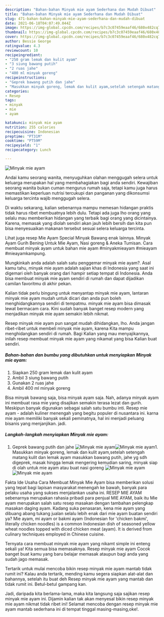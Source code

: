 ```yaml
---
description: "Bahan-bahan Minyak mie ayam Sederhana dan Mudah Dibuat"
title: "Bahan-bahan Minyak mie ayam Sederhana dan Mudah Dibuat"
slug: 471-bahan-bahan-minyak-mie-ayam-sederhana-dan-mudah-dibuat
date: 2021-06-18T04:07:49.044Z
image: https://img-global.cpcdn.com/recipes/b7c3c07459eaaf46/680x482cq70/minyak-mie-ayam-foto-resep-utama.jpg
thumbnail: https://img-global.cpcdn.com/recipes/b7c3c07459eaaf46/680x482cq70/minyak-mie-ayam-foto-resep-utama.jpg
cover: https://img-global.cpcdn.com/recipes/b7c3c07459eaaf46/680x482cq70/minyak-mie-ayam-foto-resep-utama.jpg
author: Bessie George
ratingvalue: 4.3
reviewcount: 10
recipeingredient:
- "250 gram lemak dan kulit ayam"
- "3 siung bawang putih"
- "2 ruas jahe"
- "400 ml minyak goreng"
recipeinstructions:
- "Geprek bawang putih dan jahe"
- "Masukkan minyak goreng, lemak dan kulit ayam,setelah setengah matang kulit dan lemak ayam masukkan bawang putih, jahe yg sdh digeprek, masak hingga lemak mengering kemudian saring, minyak siap di olah untuk mie ayam atau buat nasi goreng"
categories:
- Resep
tags:
- minyak
- mie
- ayam

katakunci: minyak mie ayam 
nutrition: 255 calories
recipecuisine: Indonesian
preptime: "PT31M"
cooktime: "PT59M"
recipeyield: "1"
recipecategory: Lunch

---
```



![Minyak mie ayam](https://img-global.cpcdn.com/recipes/b7c3c07459eaaf46/680x482cq70/minyak-mie-ayam-foto-resep-utama.jpg)

Andai kamu seorang wanita, menyuguhkan olahan menggugah selera untuk keluarga merupakan hal yang membahagiakan bagi anda sendiri. Kewajiban seorang  wanita bukan cuman mengurus rumah saja, tetapi kamu juga harus memastikan keperluan nutrisi tercukupi dan panganan yang dikonsumsi keluarga tercinta wajib menggugah selera.

Di waktu  sekarang, kalian sebenarnya mampu memesan hidangan praktis tidak harus ribet membuatnya lebih dulu. Tetapi ada juga lho orang yang selalu mau memberikan hidangan yang terbaik bagi orang yang dicintainya. Karena, memasak yang diolah sendiri akan jauh lebih bersih dan kita pun bisa menyesuaikan makanan tersebut sesuai selera keluarga tercinta. 

Lihat juga resep Mie Ayam Special Minyak Bawang enak lainnya. Minyak Ayam Gurih Bening Untuk Mie Ayam, Nasi goreng &amp; Aneka Tumisan. Cara membuat minyak ayam untuk bahan mie ayam #minyakmieayam #mieayam #mieayamkampung.

Mungkinkah anda adalah salah satu penggemar minyak mie ayam?. Asal kamu tahu, minyak mie ayam adalah sajian khas di Indonesia yang saat ini digemari oleh banyak orang dari hampir setiap tempat di Indonesia. Anda bisa membuat minyak mie ayam sendiri di rumah dan dapat dijadikan camilan favoritmu di akhir pekan.

Kalian tidak perlu bingung untuk menyantap minyak mie ayam, lantaran minyak mie ayam mudah untuk dicari dan anda pun boleh menghidangkannya sendiri di tempatmu. minyak mie ayam bisa dimasak lewat bermacam cara. Kini sudah banyak banget resep modern yang menjadikan minyak mie ayam semakin lebih nikmat.

Resep minyak mie ayam pun sangat mudah dihidangkan, lho. Anda jangan ribet-ribet untuk membeli minyak mie ayam, karena Kita mampu menghidangkan sendiri di rumah. Bagi Kalian yang mau menyajikannya, inilah resep membuat minyak mie ayam yang nikamat yang bisa Kalian buat sendiri.

<!--inarticleads1-->

##### Bahan-bahan dan bumbu yang dibutuhkan untuk menyiapkan Minyak mie ayam:

1. Siapkan 250 gram lemak dan kulit ayam
1. Ambil 3 siung bawang putih
1. Gunakan 2 ruas jahe
1. Ambil 400 ml minyak goreng


Bisa minyak bawang saja, bisa minyak ayam saja. Nah, adanya minyak ayam ini membuat rasa mie yang disajikan semakin terasa lezat dan gurih. Meskipun banyak digunakan sebagai salah satu bumbu inti. Resep mie ayam - adalah kuliner menengah yang begitu populer di nusantara ini. karna mie ayam memiliki banyak sekali peminatnya, hal ini menjadi peluang bisanis yang menjanjikan. jadi. 

<!--inarticleads2-->

##### Langkah-langkah menyiapkan Minyak mie ayam:

1. Geprek bawang putih dan jahe
<img src="https://img-global.cpcdn.com/steps/568e40f201b566a2/160x128cq70/minyak-mie-ayam-langkah-memasak-1-foto.jpg" alt="Minyak mie ayam"><img src="https://img-global.cpcdn.com/steps/537042ccaa6465c7/160x128cq70/minyak-mie-ayam-langkah-memasak-1-foto.jpg" alt="Minyak mie ayam">1. Masukkan minyak goreng, lemak dan kulit ayam,setelah setengah matang kulit dan lemak ayam masukkan bawang putih, jahe yg sdh digeprek, masak hingga lemak mengering kemudian saring, minyak siap di olah untuk mie ayam atau buat nasi goreng
<img src="https://img-global.cpcdn.com/steps/711ecc8ad40d4456/160x128cq70/minyak-mie-ayam-langkah-memasak-2-foto.jpg" alt="Minyak mie ayam"><img src="https://img-global.cpcdn.com/steps/ef4c51847062ece6/160x128cq70/minyak-mie-ayam-langkah-memasak-2-foto.jpg" alt="Minyak mie ayam">

Fakta Ide Usaha Cara Membuat Minyak Mie Ayam bisa memberikan solusi yang tepat bagi lapisan masyarakat menengah ke bawah, banyak para pelaku usaha yang sukses menjalankan usaha ini. RESEP MIE AYAM sebenarnya merupakan rahasia pribadi para penjual MIE AYAM, baik itu Mie ayam merupakan salah satu resep masakan dengan tambahan pelengkap masakan daging ayam. Kadang suka penasaran, kena mie ayam yang dibuang abang tukang jualan selalu lebih enak dari mie ayam buatan sendiri ya? Mie ayam, mi ayam or bakmi ayam (Indonesian for &#39;chicken bakmi&#39;, literally chicken noodles) is a common Indonesian dish of seasoned yellow wheat noodles topped with diced chicken meat (ayam). It is derived from culinary techniques employed in Chinese cuisine. 

Ternyata cara membuat minyak mie ayam yang nikamt simple ini enteng sekali ya! Kita semua bisa memasaknya. Resep minyak mie ayam Cocok banget buat kamu yang baru belajar memasak ataupun bagi anda yang sudah jago memasak.

Tertarik untuk mulai mencoba bikin resep minyak mie ayam mantab tidak rumit ini? Kalau anda tertarik, mending kamu segera siapkan alat-alat dan bahannya, setelah itu buat deh Resep minyak mie ayam yang mantab dan tidak rumit ini. Betul-betul gampang kan. 

Jadi, daripada kita berlama-lama, maka kita langsung saja sajikan resep minyak mie ayam ini. Dijamin kalian tak akan menyesal bikin resep minyak mie ayam nikmat tidak ribet ini! Selamat mencoba dengan resep minyak mie ayam mantab sederhana ini di tempat tinggal masing-masing,oke!.

